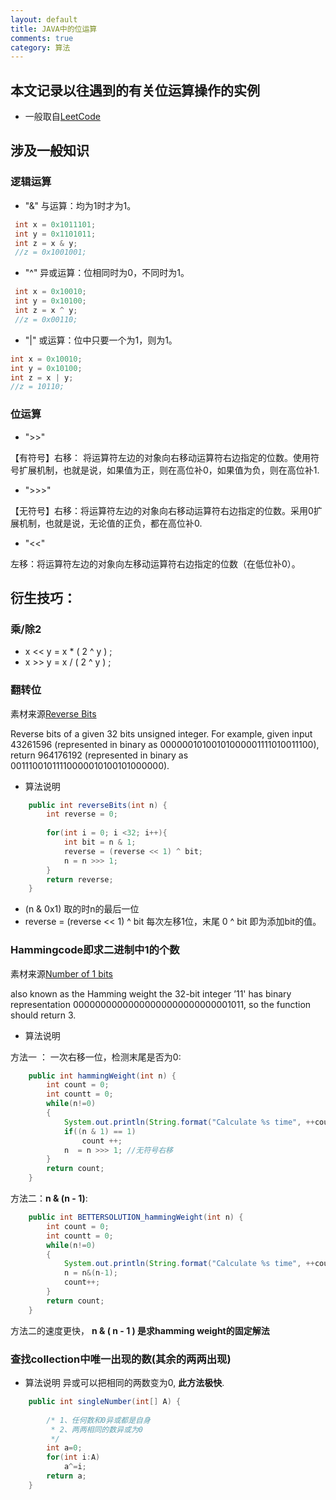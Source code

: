```yaml
---
layout: default
title: JAVA中的位运算
comments: true
category: 算法
---
```



## 本文记录以往遇到的有关位运算操作的实例
 * 一般取自<a href = "http://leetcode.com/problemset/algorithms/">LeetCode</a>
 
## 涉及一般知识
### 逻辑运算

* "&"
 与运算：均为1时才为1。
 
```java
 int x = 0x1011101;
 int y = 0x1101011;
 int z = x & y;
 //z = 0x1001001;
```
 
* "^"
 异或运算：位相同时为0，不同时为1。
 
```java
 int x = 0x10010;
 int y = 0x10100;
 int z = x ^ y;
 //z = 0x00110;
```

* "|"
 或运算：位中只要一个为1，则为1。
 
```java
int x = 0x10010;
int y = 0x10100;
int z = x | y;
//z = 10110;
```

### 位运算
* ">>"
 
【有符号】右移： 将运算符左边的对象向右移动运算符右边指定的位数。使用符号扩展机制，也就是说，如果值为正，则在高位补0，如果值为负，则在高位补1.

* ">>>"

【无符号】右移：将运算符左边的对象向右移动运算符右边指定的位数。采用0扩展机制，也就是说，无论值的正负，都在高位补0.

* "<<" 

左移：将运算符左边的对象向左移动运算符右边指定的位数（在低位补0）。

## 衍生技巧：

### 乘/除2
* x << y = x * ( 2 ^ y ) ;
* x >> y = x / ( 2 ^ y ) ;


### 翻转位
素材来源<a href="https://leetcode.com/problems/reverse-bits/">Reverse Bits</a>

<p>Reverse bits of a given 32 bits unsigned integer.
For example, given input 43261596 (represented in binary as 00000010100101000001111010011100),
return 964176192 (represented in binary as 00111001011110000010100101000000).</p>

* 算法说明

```java
	public int reverseBits(int n) {
		int reverse = 0;
		
		for(int i = 0; i <32; i++){
			int bit = n & 1;
			reverse = (reverse << 1) ^ bit;
			n = n >>> 1;
		}
		return reverse;
	}
```

* (n & 0x1)
取的时n的最后一位
* reverse = (reverse << 1) ^ bit
每次左移1位，末尾 0 ^ bit 即为添加bit的值。


### Hammingcode即求二进制中1的个数
素材来源<a href = "http://leetcode.com/problems/number-of-1-bits">Number of 1 bits</a>
<p>also known as the Hamming weight
the 32-bit integer ’11' has binary representation 00000000000000000000000000001011, 
so the function should return 3.</p>

* 算法说明

<p>方法一 ： 一次右移一位，检测末尾是否为0:</p>

```java
	public int hammingWeight(int n) {
    	int count = 0;
    	int countt = 0;
    	while(n!=0)
        {
    		System.out.println(String.format("Calculate %s time", ++countt) );
            if((n & 1) == 1)
            	count ++;
            n  = n >>> 1; //无符号右移
        }
    	return count;
    }
```

<p>方法二：<strong>n & (n - 1)</strong>:</p>

```java
    public int BETTERSOLUTION_hammingWeight(int n) {
    	int count = 0;
    	int countt = 0;
    	while(n!=0)
        {
    		System.out.println(String.format("Calculate %s time", ++countt) );
            n = n&(n-1);
            count++;
        }
    	return count;
    }
```

方法二的速度更快，
<strong> n & ( n - 1 ) 是求hamming weight的固定解法</strong>


### 查找collection中唯一出现的数(其余的两两出现)
* 算法说明
异或可以把相同的两数变为0, <strong>此方法极快</strong>.

```java
	public int singleNumber(int[] A) {
		
        /* 1、任何数和0异或都是自身
         * 2、两两相同的数异或为0
         */
		int a=0;
        for(int i:A)
            a^=i;
        return a;
    }
```




 


